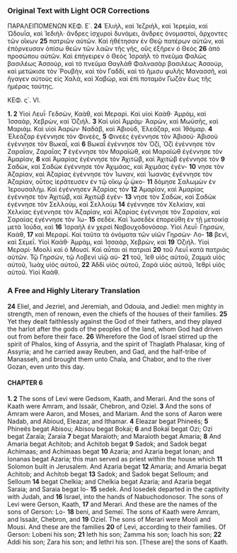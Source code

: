 ### Original Text with Light OCR Corrections

ΠΑΡΑΛΕΙΠΟΜΕΝΩΝ ΚΕΦ. Ε΄.
**24** Ἐλιὴλ, καὶ Ἰεζριὴλ, καὶ Ἰερεμία, καὶ Ὠδουΐα, καὶ Ἰεδιὴλ· ἄνδρες ἰσχυροὶ δυνάμει, ἄνδρες ὀνομαστοὶ, ἄρχοντες τῶν οἴκων
**25** πατριῶν αὐτῶν. Καὶ ἠθέτησαν ἐν Θεῷ πατέρων αὐτῶν, καὶ ἐπόρνευσαν ὀπίσω θεῶν τῶν λαῶν τῆς γῆς, οὓς ἐξῆρεν ὁ Θεὸς
**26** ἀπὸ προσώπου αὐτῶν. Καὶ ἐπήγειρεν ὁ Θεὸς Ἰσραὴλ τὸ πνεῦμα Φαλὼς βασιλέως Ἀσσούρ, καὶ τὸ πνεῦμα Θαγλὰθ Φαλνασὰρ βασιλέως Ἀσσούρ, καὶ μετώκισε τὸν Ῥουβὴν, καὶ τὸν Γαδδί, καὶ τὸ ἥμισυ φυλῆς Μανασσῆ, καὶ ἤγαγεν αὐτοὺς εἰς Χαλὰ, καὶ Χαβὼρ, καὶ ἐπὶ ποταμὸν Γωζὰν ἕως τῆς ἡμέρας ταύτης.

ΚΕΦ. ς΄. VI.

**1. 2** Υἱοὶ Λευΐ· Γεδσὼν, Καὰθ, καὶ Μεραρί. Καὶ υἱοὶ Καὰθ· Ἀμρὰμ, καὶ Ἰσσαὰρ, Χεβρὼν, καὶ Ὀζιήλ.
**3** Καὶ υἱοὶ Ἀμρὰμ· Ἀαρὼν, καὶ Μωϋσῆς, καὶ Μαριάμ. Καὶ υἱοὶ Ἀαρὼν· Ναδάβ, καὶ Ἀβιοὺδ, Ἐλεάζαρ, καὶ Ἰθάμαρ.
**4** Ἐλεάζαρ ἐγέννησε τὸν Φινεὲς,
**5** Φινεὲς ἐγέννησε τὸν Ἀβισού· Ἀβισοὺ ἐγέννησε τὸν Βωκαΐ, καὶ
**6** Βωκαΐ ἐγέννησε τὸν Ὀζὶ, Ὀζὶ ἐγέννησε τὸν Ζαραΐαν, Ζαραΐας
**7** ἐγέννησε τὸν Μαραϊὼθ, καὶ Μαραϊὼθ ἐγέννησε τὸν Ἀμαρίαν,
**8** καὶ Ἀμαρίας ἐγέννησε τὸν Ἀχιτὼβ, καὶ Ἀχιτὼβ ἐγέννησε τὸν
**9** Σαδὼκ, καὶ Σαδὼκ ἐγέννησε τὸν Ἀχιμάας, καὶ Ἀχιμάας ἐγέν-
**10** νησε τὸν Ἀζαρίαν, καὶ Ἀζαρίας ἐγέννησε τὸν Ἰωναν, καὶ Ἰωανὰς ἐγέννησε τὸν Ἀζαρίαν, οὗτος ἱεράτευσεν ἐν τῷ οἴκῳ ᾧ ᾠκο-
**11** δόμησε Σαλωμὼν ἐν Ἱερουσαλήμ. Καὶ ἐγέννησεν Ἀζαρίας τὸν
**12** Ἀμαρίαν, καὶ Ἀμαρίας ἐγέννησε τὸν Ἀχιτὼβ, καὶ Ἀχιτὼβ ἐγέν-
**13** νησε τὸν Σαδὼκ, καὶ Σαδὼκ ἐγέννησε τὸν Σελλοὺμ, καὶ Σελλοὺμ
**14** ἐγέννησε τὸν Χελκίαν, καὶ Χελκίας ἐγέννησε τὸν Ἀζαρίαν, καὶ Ἀζαρίας ἐγέννησε τὸν Σαραίαν, καὶ Σαραίας ἐγέννησε τὸν Ἰω-
**15** σεδέκ. Καὶ Ἰωσεδὲκ ἐπορεύθη ἐν τῇ μετοικίᾳ μετὰ Ἰούδα, καὶ
**16** Ἰσραὴλ ἐν χερσὶ Ναβουχοδονόσορ. Υἱοὶ Λευΐ· Γηρσὼν, Καὰθ,
**17** καὶ Μεραρί. Καὶ ταῦτα τὰ ὀνόματα τῶν υἱῶν Γηρσὼν· Λο-
**18** βενὶ, καὶ Σεμεΐ. Υἱοὶ Καὰθ· Ἀμρὰμ, καὶ Ἰσσαὰρ, Χεβρὼν, καὶ
**19** Ὀζιήλ. Υἱοὶ Μεραρί· Μοολὶ καὶ ὁ Μουσί. Καὶ αὗται αἱ πατριαὶ
**20** τοῦ Λευΐ κατὰ πατριὰς αὐτῶν. Τῷ Γηρσὼν, τῷ Λοβενὶ υἱῷ αὐ-
**21** τοῦ, Ἰεθ υἱὸς αὐτοῦ, Ζαμμὰ υἱὸς αὐτοῦ, Ἰωὰχ υἱὸς αὐτοῦ,
**22** Ἀδδὶ υἱὸς αὐτοῦ, Ζαρὰ υἱὸς αὐτοῦ, Ἰεθρὶ υἱὸς αὐτοῦ. Υἱοὶ Καὰθ.

### A Free and Highly Literary Translation

**24** Eliel, and Jezriel, and Jeremiah, and Odouia, and Jediel: men mighty in strength, men of renown, even the chiefs of the houses of their families.
**25** Yet they dealt faithlessly against the God of their fathers, and they played the harlot after the gods of the peoples of the land, whom God had driven out from before their face.
**26** Wherefore the God of Israel stirred up the spirit of Phalos, king of Assyria, and the spirit of Thaglath Phalasar, king of Assyria; and he carried away Reuben, and Gad, and the half-tribe of Manasseh, and brought them unto Chala, and Chabor, and to the river Gozan, even unto this day.

#### CHAPTER 6

**1. 2** The sons of Levi were Gedsom, Kaath, and Merari. And the sons of Kaath were Amram, and Issaär, Chebron, and Oziel.
**3** And the sons of Amram were Aaron, and Moses, and Mariam. And the sons of Aaron were Nadab, and Abioud, Eleazar, and Ithamar.
**4** Eleazar begat Phineës;
**5** Phineës begat Abisou; Abisou begat Bokaï;
**6** and Bokaï begat Ozi; Ozi begat Zaraïa; Zaraïa
**7** begat Maraïoth; and Maraïoth begat Amaria;
**8** And Amaria begat Achitob; and Achitob begat
**9** Sadok; and Sadok begat Achimaas; and Achimaas begat
**10** Azaria; and Azaria begat Ionan; and Ionanas begat Azaria; this man served as priest within the house which
**11** Solomon built in Jerusalem. And Azaria begat
**12** Amaria; and Amaria begat Achitob; and Achitob begat
**13** Sadok; and Sadok begat Selloum; and Selloum
**14** begat Chelkia; and Chelkia begat Azaria; and Azaria begat Saraia; and Saraia begat Io-
**15** sedek. And Iosedek departed in the captivity with Judah, and
**16** Israel, into the hands of Nabuchodonosor. The sons of Levi were Gerson, Kaath,
**17** and Merari. And these are the names of the sons of Gerson: Lo-
**18** beni, and Semeï. The sons of Kaath were Amram, and Issaär, Chebron, and
**19** Oziel. The sons of Merari were Mooli and Mousi. And these are the families
**20** of Levi, according to their families. Of Gerson: Lobeni his son;
**21** Ieth his son; Zamma his son; Ioach his son;
**22** Addi his son; Zara his son; and Iethri his son. [These are] the sons of Kaath.
